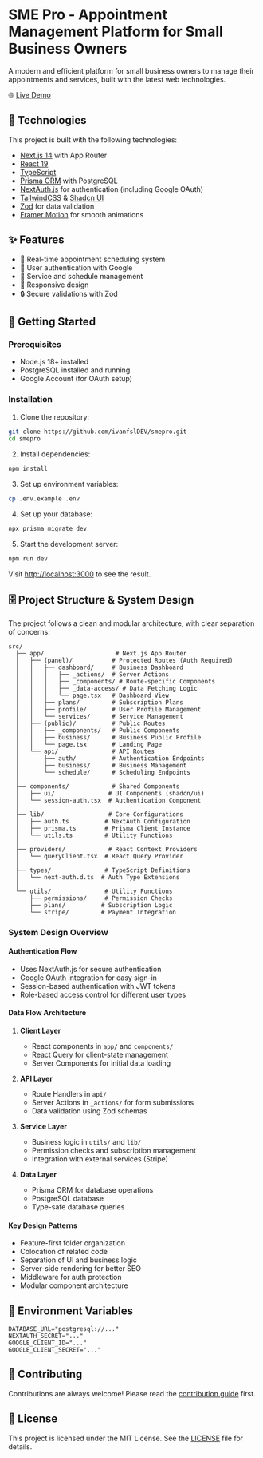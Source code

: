 # SME Pro - Appointment Management Platform for Small Business Owners

A modern and efficient platform for small business owners to manage their appointments and services, built with the latest web technologies.

🌐 [Live Demo](https://smepro-lime.vercel.app/)

## 🚀 Technologies

This project is built with the following technologies:

- [Next.js 14](https://nextjs.org/) with App Router
- [React 19](https://react.dev/)
- [TypeScript](https://www.typescriptlang.org/)
- [Prisma ORM](https://www.prisma.io/) with PostgreSQL
- [NextAuth.js](https://next-auth.js.org/) for authentication (including Google OAuth)
- [TailwindCSS](https://tailwindcss.com/) & [Shadcn UI](https://ui.shadcn.com/)
- [Zod](https://zod.dev/) for data validation
- [Framer Motion](https://www.framer.com/motion/) for smooth animations

## ✨ Features

- 📅 Real-time appointment scheduling system
- 👥 User authentication with Google
- 💼 Service and schedule management
- 📱 Responsive design
- 🔒 Secure validations with Zod

## 🚦 Getting Started

### Prerequisites

- Node.js 18+ installed
- PostgreSQL installed and running
- Google Account (for OAuth setup)

### Installation

1. Clone the repository:

```bash
git clone https://github.com/ivanfslDEV/smepro.git
cd smepro
```

2. Install dependencies:

```bash
npm install
```

3. Set up environment variables:

```bash
cp .env.example .env
```

4. Set up your database:

```bash
npx prisma migrate dev
```

5. Start the development server:

```bash
npm run dev
```

Visit [http://localhost:3000](http://localhost:3000) to see the result.

## 🗄️ Project Structure & System Design

The project follows a clean and modular architecture, with clear separation of concerns:

```
src/
  ├── app/                    # Next.js App Router
  │   ├── (panel)/           # Protected Routes (Auth Required)
  │   │   ├── dashboard/     # Business Dashboard
  │   │   │   ├── _actions/  # Server Actions
  │   │   │   ├── _components/ # Route-specific Components
  │   │   │   ├── _data-access/ # Data Fetching Logic
  │   │   │   └── page.tsx   # Dashboard View
  │   │   ├── plans/         # Subscription Plans
  │   │   ├── profile/       # User Profile Management
  │   │   └── services/      # Service Management
  │   ├── (public)/          # Public Routes
  │   │   ├── _components/   # Public Components
  │   │   ├── business/      # Business Public Profile
  │   │   └── page.tsx       # Landing Page
  │   └── api/               # API Routes
  │       ├── auth/          # Authentication Endpoints
  │       ├── business/      # Business Management
  │       └── schedule/      # Scheduling Endpoints
  │
  ├── components/            # Shared Components
  │   ├── ui/               # UI Components (shadcn/ui)
  │   └── session-auth.tsx  # Authentication Component
  │
  ├── lib/                  # Core Configurations
  │   ├── auth.ts          # NextAuth Configuration
  │   ├── prisma.ts        # Prisma Client Instance
  │   └── utils.ts         # Utility Functions
  │
  ├── providers/            # React Context Providers
  │   └── queryClient.tsx  # React Query Provider
  │
  ├── types/               # TypeScript Definitions
  │   └── next-auth.d.ts  # Auth Type Extensions
  │
  └── utils/               # Utility Functions
      ├── permissions/     # Permission Checks
      ├── plans/          # Subscription Logic
      └── stripe/         # Payment Integration
```

### System Design Overview

#### Authentication Flow

- Uses NextAuth.js for secure authentication
- Google OAuth integration for easy sign-in
- Session-based authentication with JWT tokens
- Role-based access control for different user types

#### Data Flow Architecture

1. **Client Layer**

   - React components in `app/` and `components/`
   - React Query for client-state management
   - Server Components for initial data loading

2. **API Layer**

   - Route Handlers in `api/`
   - Server Actions in `_actions/` for form submissions
   - Data validation using Zod schemas

3. **Service Layer**

   - Business logic in `utils/` and `lib/`
   - Permission checks and subscription management
   - Integration with external services (Stripe)

4. **Data Layer**
   - Prisma ORM for database operations
   - PostgreSQL database
   - Type-safe database queries

#### Key Design Patterns

- Feature-first folder organization
- Colocation of related code
- Separation of UI and business logic
- Server-side rendering for better SEO
- Middleware for auth protection
- Modular component architecture

## 📝 Environment Variables

```env
DATABASE_URL="postgresql://..."
NEXTAUTH_SECRET="..."
GOOGLE_CLIENT_ID="..."
GOOGLE_CLIENT_SECRET="..."
```

## 🤝 Contributing

Contributions are always welcome! Please read the [contribution guide](CONTRIBUTING.md) first.

## 📄 License

This project is licensed under the MIT License. See the [LICENSE](LICENSE) file for details.
